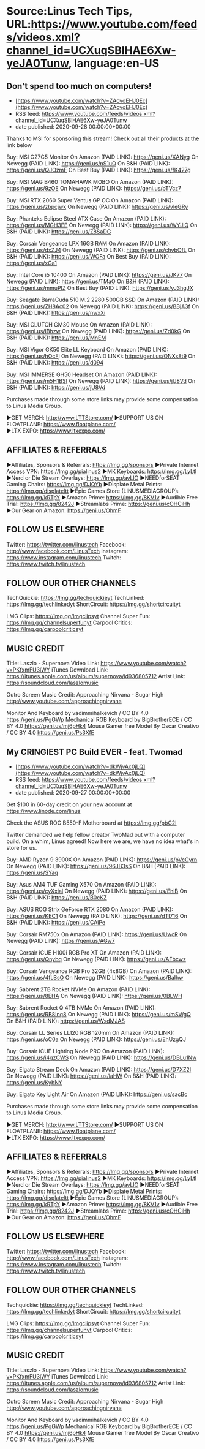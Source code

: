 # Source:Linus Tech Tips, URL:https://www.youtube.com/feeds/videos.xml?channel_id=UCXuqSBlHAE6Xw-yeJA0Tunw, language:en-US

## Don't spend too much on computers!
 - [https://www.youtube.com/watch?v=ZAovoEHJ0Ec](https://www.youtube.com/watch?v=ZAovoEHJ0Ec)
 - RSS feed: https://www.youtube.com/feeds/videos.xml?channel_id=UCXuqSBlHAE6Xw-yeJA0Tunw
 - date published: 2020-09-28 00:00:00+00:00

Thanks to MSI for sponsoring this stream! Check out all their products at the link below

Buy: MSI G27C5 Monitor
On Amazon (PAID LINK): https://geni.us/XANyg
On Newegg (PAID LINK): https://geni.us/nS1uO
On B&H (PAID LINK): https://geni.us/QJOzmF
On Best Buy (PAID LINK): https://geni.us/fK427g

Buy: MSI MAG B460 TOMAHAWK MOBO
On Amazon (PAID LINK): https://geni.us/9zOE
On Newegg (PAID LINK): https://geni.us/bTVcz7

Buy: MSI RTX 2060 Super Ventus GP OC
On Amazon (PAID LINK): https://geni.us/zbpcjwk
On Newegg (PAID LINK): https://geni.us/vIeGRy

Buy: Phanteks Eclipse Steel ATX Case
On Amazon (PAID LINK): https://geni.us/MGH3EE
On Newegg (PAID LINK): https://geni.us/WYJlQ
On B&H (PAID LINK): https://geni.us/Z8SaDG

Buy: Corsair Vengeance LPX 16GB RAM
On Amazon (PAID LINK): https://geni.us/dxZJ4
On Newegg (PAID LINK): https://geni.us/chvbOfL
On B&H (PAID LINK): https://geni.us/WOFa
On Best Buy (PAID LINK): https://geni.us/xGa1

Buy: Intel Core i5 10400
On Amazon (PAID LINK): https://geni.us/JK77
On Newegg (PAID LINK): https://geni.us/TMaO
On B&H (PAID LINK): https://geni.us/mmuPIZ
On Best Buy (PAID LINK): https://geni.us/yJ3hgJX

Buy: Seagate BarraCuda 510 M.2 2280 500GB SSD
On Amazon (PAID LINK): https://geni.us/ZH8Ac02
On Newegg (PAID LINK): https://geni.us/BBjA3f
On B&H (PAID LINK): https://geni.us/nwxXi

Buy: MSI CLUTCH GM30 Mouse
On Amazon (PAID LINK): https://geni.us/IBhzw
On Newegg (PAID LINK): https://geni.us/Zd0kG
On B&H (PAID LINK): https://geni.us/MnEM

Buy: MSI Vigor GK50 Elite LL Keyboard
On Amazon (PAID LINK): https://geni.us/hOcFj
On Newegg (PAID LINK): https://geni.us/ONXs8t9
On B&H (PAID LINK): https://geni.us/d094

Buy: MSI IMMERSE GH50 Headset
On Amazon (PAID LINK): https://geni.us/m5H1BSI
On Newegg (PAID LINK): https://geni.us/jU8Vd
On B&H (PAID LINK): https://geni.us/jU8Vd

Purchases made through some store links may provide some compensation to Linus Media Group.

►GET MERCH: http://www.LTTStore.com/
►SUPPORT US ON FLOATPLANE: https://www.floatplane.com/  
►LTX EXPO: https://www.ltxexpo.com/   

AFFILIATES & REFERRALS
---------------------------------------------------
►Affiliates, Sponsors & Referrals: https://lmg.gg/sponsors
►Private Internet Access VPN: https://lmg.gg/pialinus2
►MK Keyboards: https://lmg.gg/LyLtl
►Nerd or Die Stream Overlays: https://lmg.gg/avLlO
►NEEDforSEAT Gaming Chairs: https://lmg.gg/DJQYb
►Displate Metal Prints: https://lmg.gg/displateltt
►Epic Games Store (LINUSMEDIAGROUP): https://lmg.gg/kRTpY
►Amazon Prime: https://lmg.gg/8KV1v
►Audible Free Trial: https://lmg.gg/8242J
►Streamlabs Prime: https://geni.us/cOHCiHh
►Our Gear on Amazon: https://geni.us/OhmF
 
FOLLOW US ELSEWHERE
---------------------------------------------------  
Twitter: https://twitter.com/linustech
Facebook: http://www.facebook.com/LinusTech
Instagram: https://www.instagram.com/linustech
Twitch: https://www.twitch.tv/linustech

FOLLOW OUR OTHER CHANNELS
---------------------------------------------------  
TechQuickie: https://lmg.gg/techquickieyt
TechLinked: https://lmg.gg/techlinkedyt
ShortCircuit: https://lmg.gg/shortcircuityt

LMG Clips: https://lmg.gg/lmgclipsyt
Channel Super Fun: https://lmg.gg/channelsuperfunyt
Carpool Critics: https://lmg.gg/carpoolcriticsyt

MUSIC CREDIT
---------------------------------------------------  
Title: Laszlo - Supernova
Video Link: https://www.youtube.com/watch?v=PKfxmFU3lWY
iTunes Download Link: https://itunes.apple.com/us/album/supernova/id936805712
Artist Link: https://soundcloud.com/laszlomusic

Outro Screen Music Credit: Approaching Nirvana - Sugar High http://www.youtube.com/approachingnirvana

Monitor And Keyboard by vadimmihalkevich / CC BY 4.0  https://geni.us/PgGWp
Mechanical RGB Keyboard by BigBrotherECE / CC BY 4.0 https://geni.us/mj6pHk4
Mouse Gamer free Model By Oscar Creativo / CC BY 4.0 https://geni.us/Ps3XfE

## My CRINGIEST PC Build EVER - feat. Twomad
 - [https://www.youtube.com/watch?v=dkWjvAc0jLQ](https://www.youtube.com/watch?v=dkWjvAc0jLQ)
 - RSS feed: https://www.youtube.com/feeds/videos.xml?channel_id=UCXuqSBlHAE6Xw-yeJA0Tunw
 - date published: 2020-09-27 00:00:00+00:00

Get $100 in 60-day credit on your new account at https://www.linode.com/linus

Check the ASUS ROG B550-F Motherboard at https://lmg.gg/pbC2I

Twitter demanded we help fellow creator TwoMad out with a computer build. On a whim, Linus agreed! Now here we are, we have no idea what's in store for us.

Buy: AMD Ryzen 9 3900X
On Amazon (PAID LINK): https://geni.us/pVcGyrn
On Newegg (PAID LINK): https://geni.us/96JB3sS
On B&H (PAID LINK): https://geni.us/SYaq

Buy: Asus AM4 TUF Gaming X570
On Amazon (PAID LINK): https://geni.us/cyXxial
On Newegg (PAID LINK): https://geni.us/EhiB
On B&H (PAID LINK): https://geni.us/B0cKZ

Buy: ASUS ROG Strix GeForce RTX 2080
On Amazon (PAID LINK): https://geni.us/KEC1
On Newegg (PAID LINK): https://geni.us/dTl716
On B&H (PAID LINK): https://geni.us/CAiPe

Buy: Corsair RM750x
On Amazon (PAID LINK): https://geni.us/UwcR
On Newegg (PAID LINK): https://geni.us/AGw7

Buy: Corsair iCUE H100i RGB Pro XT
On Amazon (PAID LINK): https://geni.us/Qnybq
On Newegg (PAID LINK): https://geni.us/AFbcwz

Buy: Corsair Vengeance RGB Pro 32GB (4x8GB)
On Amazon (PAID LINK): https://geni.us/4fLBsO
On Newegg (PAID LINK): https://geni.us/BaIhw

Buy: Sabrent 2TB Rocket NVMe
On Amazon (PAID LINK): https://geni.us/8EHA
On Newegg (PAID LINK): https://geni.us/0BLWH

Buy: Sabrent Rocket Q 4TB NVMe
On Amazon (PAID LINK): https://geni.us/RB8Inq8
On Newegg (PAID LINK): https://geni.us/mSWgQ
On B&H (PAID LINK): https://geni.us/WsdMJAS

Buy: Corsair LL Series LL120 RGB 120mm
On Amazon (PAID LINK): https://geni.us/oC0a
On Newegg (PAID LINK): https://geni.us/EhUzgQJ

Buy: Corsair iCUE Lighting Node PRO
On Amazon (PAID LINK): https://geni.us/i4gzCWS
On Newegg (PAID LINK): https://geni.us/DBLu1Nw

Buy: Elgato Stream Deck
On Amazon (PAID LINK): https://geni.us/D7XZ2I
On Newegg (PAID LINK): https://geni.us/laHW
On B&H (PAID LINK): https://geni.us/KybNY

Buy: Elgato Key Light Air
On Amazon (PAID LINK): https://geni.us/sacBc

Purchases made through some store links may provide some compensation to Linus Media Group.


►GET MERCH: http://www.LTTStore.com/
►SUPPORT US ON FLOATPLANE: https://www.floatplane.com/  
►LTX EXPO: https://www.ltxexpo.com/   

AFFILIATES & REFERRALS
---------------------------------------------------
►Affiliates, Sponsors & Referrals: https://lmg.gg/sponsors
►Private Internet Access VPN: https://lmg.gg/pialinus2
►MK Keyboards: https://lmg.gg/LyLtl
►Nerd or Die Stream Overlays: https://lmg.gg/avLlO
►NEEDforSEAT Gaming Chairs: https://lmg.gg/DJQYb
►Displate Metal Prints: https://lmg.gg/displateltt
►Epic Games Store (LINUSMEDIAGROUP): https://lmg.gg/kRTpY
►Amazon Prime: https://lmg.gg/8KV1v
►Audible Free Trial: https://lmg.gg/8242J
►Streamlabs Prime: https://geni.us/cOHCiHh
►Our Gear on Amazon: https://geni.us/OhmF
 
FOLLOW US ELSEWHERE
---------------------------------------------------  
Twitter: https://twitter.com/linustech
Facebook: http://www.facebook.com/LinusTech
Instagram: https://www.instagram.com/linustech
Twitch: https://www.twitch.tv/linustech

FOLLOW OUR OTHER CHANNELS
---------------------------------------------------  
Techquickie: https://lmg.gg/techquickieyt
TechLinked: https://lmg.gg/techlinkedyt
ShortCircuit: https://lmg.gg/shortcircuityt

LMG Clips: https://lmg.gg/lmgclipsyt
Channel Super Fun: https://lmg.gg/channelsuperfunyt
Carpool Critics: https://lmg.gg/carpoolcriticsyt

MUSIC CREDIT
---------------------------------------------------  
Title: Laszlo - Supernova
Video Link: https://www.youtube.com/watch?v=PKfxmFU3lWY
iTunes Download Link: https://itunes.apple.com/us/album/supernova/id936805712
Artist Link: https://soundcloud.com/laszlomusic

Outro Screen Music Credit: Approaching Nirvana - Sugar High http://www.youtube.com/approachingnirvana

Monitor And Keyboard by vadimmihalkevich / CC BY 4.0  https://geni.us/PgGWp
Mechanical RGB Keyboard by BigBrotherECE / CC BY 4.0 https://geni.us/mj6pHk4
Mouse Gamer free Model By Oscar Creativo / CC BY 4.0 https://geni.us/Ps3XfE

